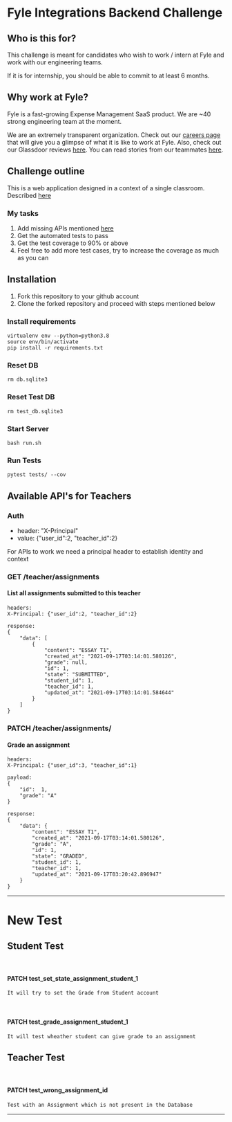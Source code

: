 # Fyle Integrations Backend Challenge

## Who is this for?

This challenge is meant for candidates who wish to work / intern at Fyle and work with our engineering teams.

If it is for internship, you should be able to commit to at least 6 months.

## Why work at Fyle?

Fyle is a fast-growing Expense Management SaaS product. We are ~40 strong engineering team at the moment.

We are an extremely transparent organization. Check out our [careers page](https://careers.fylehq.com) that will give you a glimpse of what it is like to work at Fyle. Also, check out our Glassdoor reviews [here](https://www.glassdoor.co.in/Reviews/Fyle-Reviews-E1723235.htm). You can read stories from our teammates [here](https://stories.fylehq.com).

## Challenge outline

This is a web application designed in a context of a single classroom.
Described [here](./Application.md)

### My tasks

1. Add missing APIs mentioned [here](./Application.md#Missing-APIs)
2. Get the automated tests to pass
3. Get the test coverage to 90% or above
4. Feel free to add more test cases, try to increase the coverage as much as you can

## Installation

1. Fork this repository to your github account
2. Clone the forked repository and proceed with steps mentioned below

### Install requirements

```
virtualenv env --python=python3.8
source env/bin/activate
pip install -r requirements.txt
```

### Reset DB

```
rm db.sqlite3
```

### Reset Test DB

```
rm test_db.sqlite3
```

### Start Server

```
bash run.sh
```

### Run Tests

```
pytest tests/ --cov
```

## Available API's for Teachers

### Auth

-   header: "X-Principal"
-   value: {"user_id":2, "teacher_id":2}

For APIs to work we need a principal header to establish identity and context

### GET /teacher/assignments

#### List all assignments submitted to this teacher

```
headers:
X-Principal: {"user_id":2, "teacher_id":2}

response:
{
    "data": [
        {
            "content": "ESSAY T1",
            "created_at": "2021-09-17T03:14:01.580126",
            "grade": null,
            "id": 1,
            "state": "SUBMITTED",
            "student_id": 1,
            "teacher_id": 1,
            "updated_at": "2021-09-17T03:14:01.584644"
        }
    ]
}
```

### PATCH /teacher/assignments/

#### Grade an assignment

```
headers:
X-Principal: {"user_id":3, "teacher_id":1}

payload:
{
    "id":  1,
    "grade": "A"
}

response:
{
    "data": {
        "content": "ESSAY T1",
        "created_at": "2021-09-17T03:14:01.580126",
        "grade": "A",
        "id": 1,
        "state": "GRADED",
        "student_id": 1,
        "teacher_id": 1,
        "updated_at": "2021-09-17T03:20:42.896947"
    }
}
```

---

# New Test

## Student Test

<br>

#### PATCH test_set_state_assignment_student_1

```
It will try to set the Grade from Student account
```

<br>

#### PATCH test_grade_assignment_student_1

```
It will test wheather student can give grade to an assignment
```

## Teacher Test

<br>

#### PATCH test_wrong_assignment_id

```
Test with an Assignment which is not present in the Database
```

---
